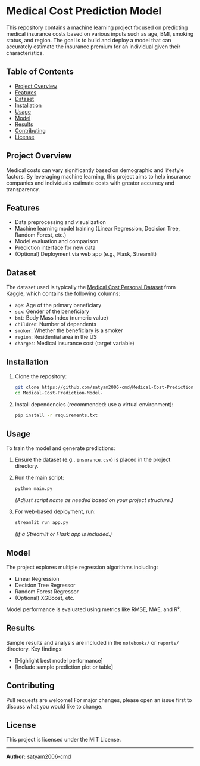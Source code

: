 # Medical Cost Prediction Model

This repository contains a machine learning project focused on predicting medical insurance costs based on various inputs such as age, BMI, smoking status, and region. The goal is to build and deploy a model that can accurately estimate the insurance premium for an individual given their characteristics.

## Table of Contents

- [Project Overview](#project-overview)
- [Features](#features)
- [Dataset](#dataset)
- [Installation](#installation)
- [Usage](#usage)
- [Model](#model)
- [Results](#results)
- [Contributing](#contributing)
- [License](#license)

## Project Overview

Medical costs can vary significantly based on demographic and lifestyle factors. By leveraging machine learning, this project aims to help insurance companies and individuals estimate costs with greater accuracy and transparency.

## Features

- Data preprocessing and visualization
- Machine learning model training (Linear Regression, Decision Tree, Random Forest, etc.)
- Model evaluation and comparison
- Prediction interface for new data
- (Optional) Deployment via web app (e.g., Flask, Streamlit)

## Dataset

The dataset used is typically the [Medical Cost Personal Dataset](https://www.kaggle.com/datasets/mirichoi0218/insurance) from Kaggle, which contains the following columns:
- `age`: Age of the primary beneficiary
- `sex`: Gender of the beneficiary
- `bmi`: Body Mass Index (numeric value)
- `children`: Number of dependents
- `smoker`: Whether the beneficiary is a smoker
- `region`: Residential area in the US
- `charges`: Medical insurance cost (target variable)

## Installation

1. Clone the repository:
   ```bash
   git clone https://github.com/satyam2006-cmd/Medical-Cost-Prediction-Model-.git
   cd Medical-Cost-Prediction-Model-
   ```

2. Install dependencies (recommended: use a virtual environment):
   ```bash
   pip install -r requirements.txt
   ```

## Usage

To train the model and generate predictions:

1. Ensure the dataset (e.g., `insurance.csv`) is placed in the project directory.
2. Run the main script:
   ```bash
   python main.py
   ```
   *(Adjust script name as needed based on your project structure.)*

3. For web-based deployment, run:
   ```bash
   streamlit run app.py
   ```
   *(If a Streamlit or Flask app is included.)*

## Model

The project explores multiple regression algorithms including:
- Linear Regression
- Decision Tree Regressor
- Random Forest Regressor
- (Optional) XGBoost, etc.

Model performance is evaluated using metrics like RMSE, MAE, and R².

## Results

Sample results and analysis are included in the `notebooks/` or `reports/` directory. Key findings:
- [Highlight best model performance]
- [Include sample prediction plot or table]

## Contributing

Pull requests are welcome! For major changes, please open an issue first to discuss what you would like to change.

## License

This project is licensed under the MIT License.

---

**Author:** [satyam2006-cmd](https://github.com/satyam2006-cmd)
